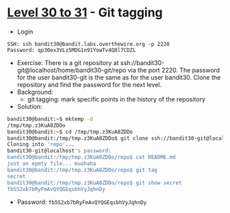 # [Level 30 to 31](https://overthewire.org/wargames/bandit/bandit30.html) - Git tagging

- Login
```
SSH: ssh bandit30@bandit.labs.overthewire.org -p 2220
Password: qp30ex3VLz5MDG1n91YowTv4Q8l7CDZL
```
- Exercise: There is a git repository at ssh://bandit30-git@localhost/home/bandit30-git/repo via the port 2220. The password for the user bandit30-git is the same as for the user bandit30. Clone the repository and find the password for the next level.
- Background:
  - git tagging: mark specific points in the history of the repository
- Solution:
```bash
bandit30@bandit:~$ mktemp -d
/tmp/tmp.z3KuA8ZDDo
bandit30@bandit:~$ cd /tmp/tmp.z3KuA8ZDDo
bandit30@bandit:/tmp/tmp.z3KuA8ZDDo$ git clone ssh://bandit30-git@localhost:2220/home/bandit30-git/repo
Cloning into 'repo'...
bandit30-git@localhost's password:
bandit30@bandit:/tmp/tmp.z3KuA8ZDDo/repo$ cat README.md
just an epmty file... muahaha
bandit30@bandit:/tmp/tmp.z3KuA8ZDDo/repo$ git tag
secret
bandit30@bandit:/tmp/tmp.z3KuA8ZDDo/repo$ git show secret
fb5S2xb7bRyFmAvQYQGEqsbhVyJqhnDy
```
- Password: `fb5S2xb7bRyFmAvQYQGEqsbhVyJqhnDy`
